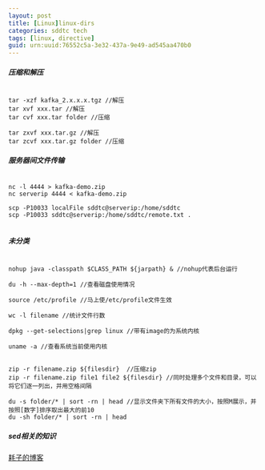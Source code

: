 ```yaml
---
layout: post
title: [Linux]linux-dirs
categories: sddtc tech
tags: [linux, directive]
guid: urn:uuid:76552c5a-3e32-437a-9e49-ad545aa470b0
---
```


##### 压缩和解压

```vim

tar -xzf kafka_2.x.x.x.tgz //解压
tar xvf xxx.tar //解压
tar cvf xxx.tar folder //压缩

tar zxvf xxx.tar.gz //解压
tar zcvf xxx.tar.gz folder //压缩

```

##### 服务器间文件传输

```vim

nc -l 4444 > kafka-demo.zip
nc serverip 4444 < kafka-demo.zip

scp -P10033 localFile sddtc@serverip:/home/sddtc
scp -P10033 sddtc@serverip:/home/sddtc/remote.txt .


```


##### 未分类 

```vim

nohup java -classpath $CLASS_PATH ${jarpath} & //nohup代表后台运行

du -h --max-depth=1 //查看磁盘使用情况  

source /etc/profile //马上使/etc/profile文件生效

wc -l filename //统计文件行数

dpkg --get-selections|grep linux //带有image的为系统内核

uname -a //查看系统当前使用内核


zip -r filename.zip ${filesdir}	 //压缩zip
zip -r filename.zip file1 file2 ${filesdir} //同时处理多个文件和目录，可以将它们逐一列出，并用空格间隔

du -s folder/* | sort -rn | head //显示文件夹下所有文件的大小，按照M展示，并按照[数字]排序取出最大的前10
du -sh folder/* | sort -rn | head

```

##### sed相关的知识  
[耗子的博客](http://coolshell.cn/articles/9104.html)

